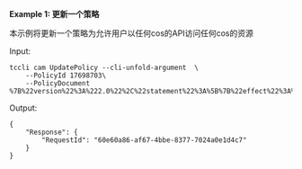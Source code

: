 **Example 1: 更新一个策略**

本示例将更新一个策略为允许用户以任何cos的API访问任何cos的资源

Input: 

```
tccli cam UpdatePolicy --cli-unfold-argument  \
    --PolicyId 17698703\
    --PolicyDocument %7B%22version%22%3A%222.0%22%2C%22statement%22%3A%5B%7B%22effect%22%3A%22allow%22%2C%22action%22%3A%5B%22name%2Fcos%3A%2A%22%5D%2C%22resource%22%3A%5B%22%2A%22%5D%7D%5D%7D
```

Output: 
```
{
    "Response": {
        "RequestId": "60e60a86-af67-4bbe-8377-7024a0e1d4c7"
    }
}
```

